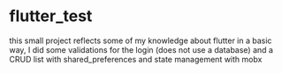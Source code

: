 # flutter_test
this small project reflects some of my knowledge about flutter in a basic way, I did some validations for the login (does not use a database) and a CRUD list with shared_preferences and state management with mobx
